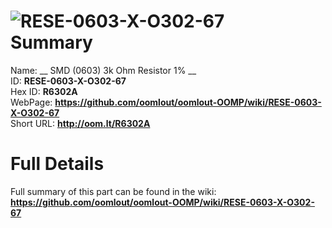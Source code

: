 
![RESE-0603-X-O302-67](https://github.com/oomlout/oomlout-OOMP/blob/master/parts/RESE-0603-X-O302-67/RESE-0603-X-O302-67_420.jpg)   
Summary
=================
  
Name: __ SMD (0603) 3k Ohm Resistor 1% __    
ID: __RESE-0603-X-O302-67__   
Hex ID: __R6302A__   
WebPage: __https://github.com/oomlout/oomlout-OOMP/wiki/RESE-0603-X-O302-67__   
Short URL: __http://oom.lt/R6302A__   

Full Details
==========================
Full summary of this part can be found in the wiki:   
__https://github.com/oomlout/oomlout-OOMP/wiki/RESE-0603-X-O302-67__    

